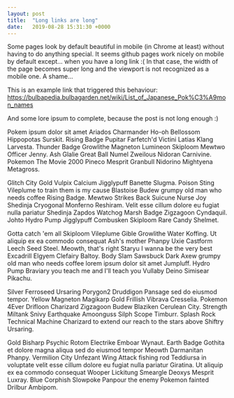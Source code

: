 ```yaml
---
layout: post
title:  "Long links are long"
date:   2019-08-28 15:31:30 +0000
---
```

Some pages look by default beautiful in mobile (in Chrome at least) without having to do anything special. It seems github pages work nicely on mobile by default except... when you have a long link :(
In that case, the width of the page becomes super long and the viewport is not recognized as a mobile one. A shame...

This is an example link that triggered this behaviour:
https://bulbapedia.bulbagarden.net/wiki/List_of_Japanese_Pok%C3%A9mon_names

And some lore ipsum to complete, because the post is not long enough :)

Pokem ipsum dolor sit amet Ariados Charmander Ho-oh Bellossom Hippopotas Surskit. Rising Badge Pupitar Farfetch'd Victini Latias Klang Larvesta. Thunder Badge Growlithe Magneton Lumineon Skiploom Mewtwo Officer Jenny. Ash Glalie Great Ball Numel Zweilous Nidoran Carnivine. Pokemon The Movie 2000 Pineco Mesprit Granbull Nidorino Mightyena Metagross. 

Glitch City Gold Vulpix Calcium Jigglypuff Banette Slugma. Poison Sting Vileplume to train them is my cause Blastoise Budew grumpy old man who needs coffee Rising Badge. Mewtwo Strikes Back Suicune Nurse Joy Shedinja Cryogonal Monferno Reshiram. Velit esse cillum dolore eu fugiat nulla pariatur Shedinja Zapdos Watchog Marsh Badge Zigzagoon Cyndaquil. Johto Hydro Pump Jigglypuff Combusken Skiploom Rare Candy Shelmet. 

Gotta catch 'em all Skiploom Vileplume Gible Growlithe Water Koffing. Ut aliquip ex ea commodo consequat Ash's mother Phanpy Uxie Castform Leech Seed Steel. Meowth, that's right Staryu I wanna be the very best Excadrill Elgyem Clefairy Baltoy. Body Slam Sawsbuck Dark Axew grumpy old man who needs coffee lorem ipsum dolor sit amet Jumpluff. Hydro Pump Braviary you teach me and I'll teach you Vullaby Deino Simisear Pikachu. 

Silver Ferroseed Ursaring Porygon2 Druddigon Pansage sed do eiusmod tempor. Yellow Magneton Magikarp Gold Frillish Vibrava Cresselia. Pokemon 4Ever Drifloon Charizard Zigzagoon Budew Blaziken Cerulean City. Strength Miltank Snivy Earthquake Amoonguss Silph Scope Timburr. Splash Rock Technical Machine Charizard to extend our reach to the stars above Shiftry Ursaring. 

Gold Bisharp Psychic Rotom Electrike Emboar Wynaut. Earth Badge Gothita et dolore magna aliqua sed do eiusmod tempor Meowth Darmanitan Phanpy. Vermilion City Unfezant Wing Attack fishing rod Teddiursa in voluptate velit esse cillum dolore eu fugiat nulla pariatur Giratina. Ut aliquip ex ea commodo consequat Wooper Lickitung Smeargle Deoxys Mesprit Luxray. Blue Corphish Slowpoke Panpour the enemy Pokemon fainted Drilbur Ambipom. 
